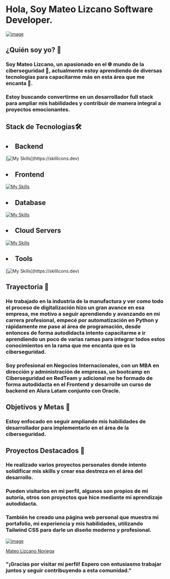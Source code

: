 # Hola, Soy **Mateo Lizcano** Software Developer.
[![image](https://github.com/user-attachments/assets/d284dcaa-4660-4c75-ab31-74bb7cfe80ac)](https://mateosln.vercel.app/)


## ¿Quién soy yo? 🌟

### Soy Mateo Lizcano, un apasionado en el 🌐 mundo de la ciberseguridad 🔏, actualmente estoy aprendiendo de diversas tecnologías para capacitarme más en esta área que me encanta 💖.

### Estoy buscando convertirme en un desarrollador full stack para ampliar mis habilidades y contribuir de manera integral a proyectos emocionantes.

## Stack de Tecnologías🛠️

## <li>Backend</li>
[![My Skills](https://skillicons.dev/icons?i=nodejs,express,nextjs,python,django,bash,powershell,java,spring,)](https://skillicons.dev)

## <li>Frontend</li>
[![My Skills](https://skillicons.dev/icons?i=html,css,js,react,vite,nextjs,python,tailwind,bootstrap,materialui)](https://skillicons.dev)

## <li>Database</li>
[![My Skills](https://skillicons.dev/icons?i=mongodb,sql)](https://skillicons.dev)

## <li>Cloud Servers</li>
[![My Skills](https://skillicons.dev/icons?i=firebase,aws)](https://skillicons.dev)

## <li>Tools</li>
[![My Skills](https://skillicons.dev/icons?i=bash,linux,powershell,stackoverflow,vscode,git,discord,github,)](https://skillicons.dev)

## Trayectoria 🚀

### He trabajado en la industria de la manufactura y ver como todo el proceso de digitalización hizo un gran avance en esa empresa, me motivo a seguir aprendiendo y avanzando en mi carrera profesional, empecé por automatización en Python y rápidamente me pase al área de programación, desde entonces de forma autodidacta intento capacitarme e ir aprendiendo un poco de varias ramas para integrar todos estos conocimientos en la rama que me encanta que es la ciberseguridad.

### Soy profesional en Negocios Internacionales, con un MBA en dirección y administración de empresas, un bootcamp en Ciberseguridad en RedTeam y adicional me he formado de forma autodidacta en el Frontend y desarrolle un curso de backend en Alura Latam conjunto con Oracle.

## Objetivos y Metas 🎯
### Estoy enfocado en seguir ampliando mis habilidades de desarrollador para implementarlo en el área de la ciberseguridad.


## Proyectos Destacados 🚧
### He realizado varios proyectos personales donde intento solidificar mis skills y crear esa destreza en el área del desarrollo.
### Pueden visitarlos en mi perfil, algunos son propios de mi autoría, otros son proyectos que hice mediante mi aprendizaje autodidacta.

### También he creado una página web personal que muestra mi portafolio, mi experiencia y mis habilidades, utilizando Tailwind CSS para darle un diseño moderno y profesional.

[![image](https://github.com/user-attachments/assets/40913b26-7cc7-44fd-924e-5d9ec100c234)](https://mateo-lizcano-noriega.vercel.app/)


[Mateo Lizcano Noriega](https://mateosln.vercel.app/)

### "¡Gracias por visitar mi perfil! Espero con entusiasmo trabajar juntos y seguir contribuyendo a esta comunidad."

